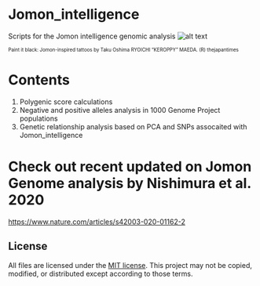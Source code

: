 Jomon_intelligence
===================
Scripts for the Jomon intelligence genomic analysis
![alt text](https://features.japantimes.co.jp/wp-content/uploads/2019/12/JOMON_TRIBE_08-P1-web.jpg)

<sub><sup>Paint it black: Jomon-inspired tattoos by Taku Oshima RYOICHI “KEROPPY” MAEDA. (R) thejapantimes<sub><sup>

# Contents

1. Polygenic score calculations
2. Negative and positive alleles analysis in 1000 Genome Project populations
3. Genetic relationship analysis based on PCA and SNPs assocaited with Jomon_intelligence

# Check out recent updated on Jomon Genome analysis by Nishimura et al. 2020
https://www.nature.com/articles/s42003-020-01162-2

## License
All files are licensed under the [MIT license](http://opensource.org/licenses/MIT). This project may not be copied, modified, or distributed except according to those terms.

